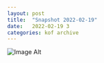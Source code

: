 ```yaml
---
layout:	post
title:	"Snapshot 2022-02-19"
date:	2022-02-19 3
categories:	kof archive
---
```


![Image Alt](https://k0f.github.io/assets/2022-02-19-222041.jpg)
